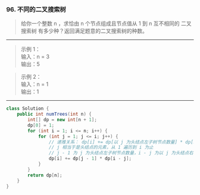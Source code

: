 ### 96. 不同的二叉搜索树

>给你一个整数 n ，求恰由 n 个节点组成且节点值从 1 到 n 互不相同的 二叉搜索树 有多少种？返回满足题意的二叉搜索树的种数。
***
>示例 1：  
>输入：n = 3  
>输出：5  

>示例 2：  
>输入：n = 1  
>输出：1  
***
```java
class Solution {
    public int numTrees(int n) {
        int[] dp = new int[n + 1];
        dp[0] = 1;
        for (int i = 1; i <= n; i++) {
            for (int j = 1; j <= i; j++) {
                // 递推关系： dp[i] += dp[以 j 为头结点左子树节点数量] * dp[以 j 为头结点右子树节点数量]
                // j 相当于是头结点的元素，从 1 遍历到 i 为止
                // j - 1 为 j 为头结点左子树节点数量，i - j 为以 j 为头结点右子树节点数量
                dp[i] += dp[j - 1] * dp[i - j];
            }
        }
        return dp[n];
    }
}
```